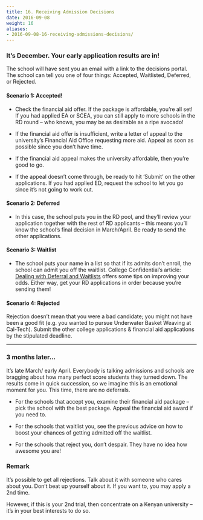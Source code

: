 ```yaml
---
title: 16. Receiving Admission Decisions
date: 2016-09-08
weight: 16
aliases:
- 2016-09-08-16-receiving-admissions-decisions/
---
```


### It’s December. Your early application results are in!

The school will have sent you an email with a link to the decisions portal. The school can tell you one of four things: Accepted, Waitlisted, Deferred, or Rejected.

#### Scenario 1: Accepted!

* Check the financial aid offer. If the package is affordable, you’re all set! If you had applied EA or SCEA, you can still apply to more schools in the RD round – who knows, you may be as desirable as a ripe avocado!

* If the financial aid offer is insufficient, write a letter of appeal to the university’s Financial Aid Office requesting more aid. Appeal as soon as possible since you don’t have time.

* If the financial aid appeal makes the university affordable, then you’re good to go.

* If the appeal doesn’t come through, be ready to hit ‘Submit’ on the other applications. If you had applied ED, request the school to let you go since it’s not going to work out.

#### Scenario 2: Deferred

* In this case, the school puts you in the RD pool, and they’ll review your application together with the rest of RD applicants – this means you’ll know the school’s final decision in March/April. Be ready to send the other applications.

#### Scenario 3: Waitlist

* The school puts your name in a list so that if its admits don’t enroll, the school can admit you off the waitlist. College Confidential’s article: [Dealing with Deferral and Waitlists](http://www.collegeconfidential.com/deferral/) offers some tips on improving your odds. Either way, get your RD applications in order because you’re sending them!

#### Scenario 4: Rejected

Rejection doesn’t mean that you were a bad candidate; you might not have been a good fit (e.g. you wanted to pursue Underwater Basket Weaving at Cal-Tech). Submit the other college applications & financial aid applications by the stipulated deadline.

----

### 3 months later...

It’s late March/ early April. Everybody is talking admissions and schools are bragging about how many perfect score students they turned down. The results come in quick succession, so we imagine this is an emotional moment for you. This time, there are no deferrals.

* For the schools that accept you, examine their financial aid package – pick the school with the best package. Appeal the financial aid award if you need to.

* For the schools that waitlist you, see the previous advice on how to boost your chances of getting admitted off the waitlist.

* For the schools that reject you, don’t despair. They have no idea how awesome you are!

### Remark

It’s possible to get all rejections. Talk about it with someone who cares about you. Don’t beat up yourself about it. If you want to, you may apply a 2nd time.

However, if this is your 2nd trial, then concentrate on a Kenyan university – it’s in your best interests to do so.
